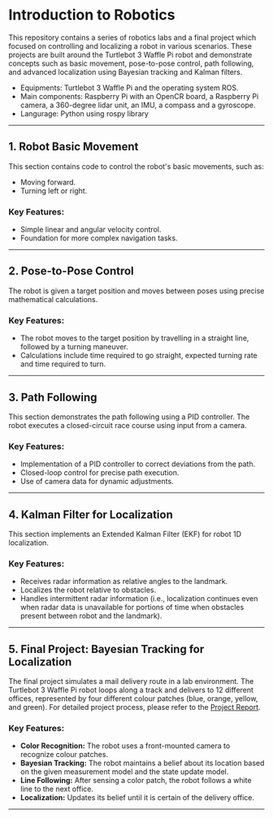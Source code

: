 # Introduction to Robotics

This repository contains a series of robotics labs and a final project which focused on controlling and localizing a robot in various scenarios. These projects are built around the Turtlebot 3 Waffle Pi robot and demonstrate concepts such as basic movement, pose-to-pose control, path following, and advanced localization using Bayesian tracking and Kalman filters.

- Equipments: Turtlebot 3 Waffle Pi and the operating system ROS.
- Main components: Raspberry Pi with an OpenCR board, a Raspberry Pi camera, a 360-degree lidar unit, an IMU, a compass and a gyroscope.
- Langurage: Python using rospy library

---

## 1. Robot Basic Movement

This section contains code to control the robot's basic movements, such as:

- Moving forward.
- Turning left or right.

### Key Features:
- Simple linear and angular velocity control.
- Foundation for more complex navigation tasks.

---

## 2. Pose-to-Pose Control

The robot is given a target position and moves between poses using precise mathematical calculations.

### Key Features:
- The robot moves to the target position by travelling in a straight line, followed by a turning maneuver.
- Calculations include time required to go straight, expected turning rate and time required to turn.

---

## 3. Path Following

This section demonstrates the path following using a PID controller. The robot executes a closed-circuit race course using input from a camera.

### Key Features:
- Implementation of a PID controller to correct deviations from the path.
- Closed-loop control for precise path execution.
- Use of camera data for dynamic adjustments.


---

## 4. Kalman Filter for Localization

This section implements an Extended Kalman Filter (EKF) for robot 1D localization.

### Key Features:
- Receives radar information as relative angles to the landmark.
- Localizes the robot relative to obstacles.
- Handles intermittent radar information (i.e., localization continues even when radar data is unavailable for portions of time when obstacles present between robot and the landmark).

---

## 5. Final Project: Bayesian Tracking for Localization

The final project simulates a mail delivery route in a lab environment. The Turtlebot 3 Waffle Pi robot loops along a track and delivers to 12 different offices, represented by four different colour patches (blue, orange, yellow, and green). For detailed project process, please refer to the [Project Report](https://github.com/angel-gao/Intro-to-Robotics/blob/main/Final_project-Mail%20Delivery%20Bot%20Bayesian%20Tracking/project%20report.pdf). 

### Key Features:
- **Color Recognition:** The robot uses a front-mounted camera to recognize colour patches.
- **Bayesian Tracking:** The robot maintains a belief about its location based on the given measurement model and the state update model.
- **Line Following:** After sensing a color patch, the robot follows a white line to the next office.
- **Localization:** Updates its belief until it is certain of the delivery office.


---





